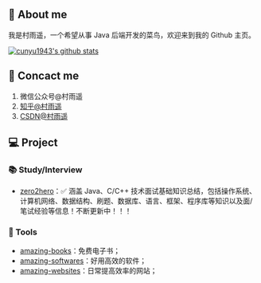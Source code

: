 ## 👋 About me

我是村雨遥，一个希望从事 Java 后端开发的菜鸟，欢迎来到我的 Github 主页。

[![cunyu1943's github stats](https://github-readme-stats.vercel.app/api?username=cunyu1943&count_private=true&show_icons=true&theme=tokyonight)](https://github.com/anuraghazra/github-readme-stats)

## 📲 Concact me

1. 微信公众号@村雨遥
2. [知乎@村雨遥](https://www.zhihu.com/people/cunyu1943)
3. [CSDN@村雨遥](https://blog.csdn.net/github_39655029)

## 💻 Project

### 📚 Study/Interview

- [zero2hero](https://github.com/cunyu1943/zero2hero)：✅ 涵盖 Java、C/C++ 技术面试基础知识总结，包括操作系统、计算机网络、数据结构、刷题、数据库、语言、框架、程序库等知识以及面/笔试经验等信息！不断更新中！！！


### 🔧 Tools

- [amazing-books](https://github.com/cunyu1943/amazing-books)：免费电子书；
- [amazing-softwares](https://github.com/cunyu1943/amazing-softwares)：好用高效的软件；
- [amazing-websites](https://github.com/cunyu1943/amazing-websites)：日常提高效率的网站；

